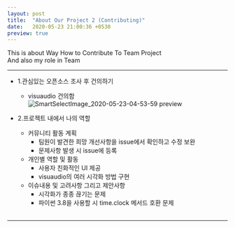 ```yaml
---
layout: post
title:  "About Our Project 2 (Contributing)"
date:   2020-05-23 21:00:36 +0530
preview: true
---
```

This is about Way How to Contribute To Team Project<br>
And also my role in Team<br>

<hr/>

- 1.관심있는 오픈소스 조사 후 건의하기
  - visuaudio 건의함
  ![SmartSelectImage_2020-05-23-04-53-59 preview](https://user-images.githubusercontent.com/63662808/82729689-6ebd9580-9d34-11ea-9a4f-3b21f57aeea0.png)
  
- 2.프로젝트 내에서 나의 역할
  - 커뮤니티 활동 계획
      - 팀원이 발견한 희망 개선사항을 issue에서 확인하고 수정 보완
      - 문제사항 발생 시 issue에 등록 
  - 개인별 역할 및 활동
      - 사용자 친화적인 UI 제공
      - visuaudio의 여러 시각화 방법 구현
  - 이슈내용 및 고려사항 그리고 제안사항
      - 시각화가 종종 끊기는 문제
      - 파이썬 3.8을 사용할 시 time.clock 메서드 호환 문제
<br><br>

<hr/>

